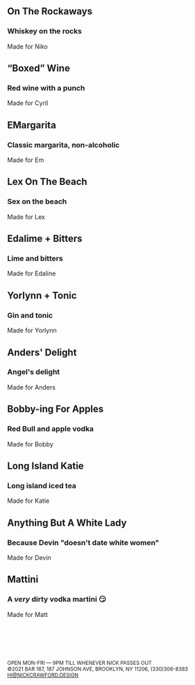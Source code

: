 
## On The Rockaways
### Whiskey on the rocks
Made for Niko

## “Boxed” Wine
### Red wine with a punch
Made for Cyril

## EMargarita
### Classic margarita, non-alcoholic
Made for Em

<!-- ## HarmoNick’s
Nick || It’s a jazz piano thing, you wouldn’t understand. -->

## Lex On The Beach
### Sex on the beach
Made for Lex

## Edalime + Bitters
### Lime and bitters
Made for Edaline

## Yorlynn + Tonic
### Gin and tonic
Made for Yorlynn

## Anders' Delight
### Angel's delight
Made for Anders

## Bobby-ing For Apples
### Red Bull and apple vodka
Made for Bobby

## Long Island Katie
### Long island iced tea
Made for Katie

## Anything But A White Lady
### Because Devin "doesn't date white women"
Made for Devin

## Mattini
### A *very* dirty vodka martini 😏
Made for Matt



<br>
<br>
<br>
<br>


<small>OPEN MON-FRI — 9PM TILL WHENEVER NICK PASSES OUT</small>
<br>
<small>
©2021 BAR 187, 187 JOHNSON AVE, BROOKLYN, NY 11206, (330)306-8383 HI@NICKCRAWFORD.DESIGN
</small>

